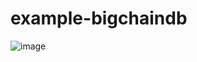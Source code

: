 # example-bigchaindb

![image](https://user-images.githubusercontent.com/36519974/167564128-64c11fb4-1829-4392-b626-be590de35118.png)
